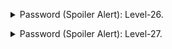 <p>
<details>
<summary>Password (Spoiler Alert): Level-26.</summary>
<pre><code></code>c7GvcKlw9mC7aUQaPx7nwFstuAIBw1o1</pre>
</details>
</p>

<p>
<details>
<summary>Password (Spoiler Alert): Level-27.</summary>
<pre><code></code>YnQpBuifNMas1hcUFk70ZmqkhUU2EuaS</pre>
</details>
</p>
